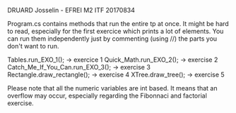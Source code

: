DRUARD Josselin - EFREI M2 ITF 20170834

Program.cs contains methods that run the entire tp at once. It might be hard to read, especially for the first exercice which prints a lot of elements. You can run them independently just by commenting (using //) the parts you don't want to run.

Tables.run_EXO_1(); -> exercice 1
Quick_Math.run_EXO_2(); -> exercise 2
Catch_Me_If_You_Can.run_EXO_3(); -> exercise 3
Rectangle.draw_rectangle(); -> exercise 4
XTree.draw_tree(); -> exercise 5

Please note that all the numeric variables are int based. It means that an overflow may occur, especially regarding the Fibonnaci and factorial exercise. 
